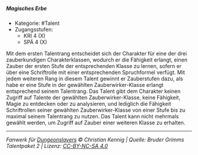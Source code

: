 <!---
Dies ist ein Fanwerk für DUNGEONSLAYERS © von Christian Kennig

Quellen:      [Bruder Grimms Talentpaket 2](https://www.f-space.de/ds4/downloads.html)
              [Talentbeschreibungen](https://www.f-space.de/ds4/tools-talentcards.html)
License:      [CC-BY-NC-SA 4.0](https://creativecommons.org/licenses/by-nc-sa/4.0/deed.de)
Richtlinien:  [Fanwerkrichtlinien](https://www.dungeonslayers.net/fanwerk-richtlinien/)
Autor:        Zauberlehrling
-->

##### Magisches Erbe

- Kategorie: #Talent
- Zugangsstufen:
  - KRI 4 (X)
  - SPÄ 4 (X)

Mit dem ersten Talentrang entscheidet sich der Charakter für eine der drei zauberkundigen Charakterklassen, wodurch er die Fähigkeit erlangt, einen Zauber der ersten Stufe der entsprechenden Klasse zu lernen, sofern er über eine Schriftrolle mit einer entsprechenden Spruchformel verfügt. Mit jedem weiteren Rang in diesem Talent gewinnt er Zauberstufen dazu, als habe er eine Stufe in der gewählten Zauberwirker-Klasse erlangt entsprechend seinem Talentrang. Das Talent gibt dem Charakter keinen Zugriff auf Talente der gewählten Zauberwirker-Klasse, keine Fähigkeit, Magie zu entdecken oder zu analysieren, und lediglich die Fähigkeit Schriftrollen seiner gewählten Zauberwirker-Klasse von einer Stufe bis zu maximal seinem Talentrang zu nutzen. Das Talent kann nicht mehrmals gewählt werden, um Zugriff auf Zauber einer weiteren Klasse zu erhalten.

---

_Fanwerk für [Dungeonslayers](https://www.dungeonslayers.net/) © Christian Kennig | Quelle: Bruder Grimms Talentpaket 2 | Lizenz: [CC-BY-NC-SA 4.0](https://creativecommons.org/licenses/by-nc-sa/4.0/deed.de)_
